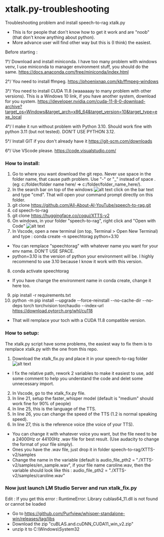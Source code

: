 # xtalk.py-troubleshooting
Troubleshooting problem and install speech-to-rag xtalk.py
- This is for people that don't know how to get it work and are "noob" (that don't know anything about python).
- More advance user will find other way but this is (I think) the easiest.

Before starting :

1°/ Download and install miniconda.
I have too many problem with windows venv, I use miniconda to manager environment stuff, you should do the same.
https://docs.anaconda.com/free/miniconda/index.html

2°/ You need to install ffmpeg.
https://phoenixnap.com/kb/ffmpeg-windows

3°/ You need to install CUDA 11.8 (waaaaaay to many problem with other versions).
This is a Windows 10 link, if you have another system, download for you system.
https://developer.nvidia.com/cuda-11-8-0-download-archive?target_os=Windows&target_arch=x86_64&target_version=10&target_type=exe_local

4°/ I make it run without problem with Python 3.10. Should work fine with python 3.11 (but not tested). DON'T USE PYTHON 3.12.

5°/ Install GIT if you don't already have it https://git-scm.com/downloads

6°/ Use VScode please. https://code.visualstudio.com/


### How to install:

1. Go to where you want download the git repo. Never use space in the folder name, that cause path problem.
Use "-" or "_" instead of space . (eg: c:/folder/folder name here/ => c:/folder/folder_name_here/).
2. In the search bar on top of the windows
![alt text](https://imgur.com/DR0IY2X.png) 
click on the bar text and type "cmd".
That will open your command prompt directly on this folder.
3. git clone https://github.com/All-About-AI-YouTube/speech-to-rag.git
4. cd speech-to-rag
5. git clone https://huggingface.co/coqui/XTTS-v2
6. On windows, in your folder "speech-to-rag", right click and "Open with Code"
![alt text](https://i.imgur.com/fLSaYP1.png) 
7. In Vscode, open a new terminal (on top, Terminal > Open New Terminal) and type :
conda create -n speechtorag python=3.10
- You can remplace "speechtorag" with whatever name you want for your env name. DON'T USE SPACE.
- python=3.10 is the version of python your environment will be. I highly recommend to use 3.10 because I know it work with this version.
8. conda activate speechtorag
  - If you have change the environment name in conda create, change it here too.
9. pip install -r requirements.txt
10. python -m pip install --upgrade --force-reinstall --no-cache-dir --no-deps torch torchvision torchaudio --index-url https://download.pytorch.org/whl/cu118
- That will remplace your toch with a CUDA 11.8 compatible version.

### How to setup:

The xtalk.py script have some problems, the easiest way to fix them is to remplace xtalk.py with the one from this repo.
1. Download the xtalk_fix.py and place it in your speech-to-rag folder
![alt text](https://i.imgur.com/7DFb99l.png)
- I fix the relative path, rework 2 variables to make it easiest to use, add some comment to help you understand the code and delet some unnecessary import.
2. In Vscode, go to the xtalk_fix.py file.
3. In line 21, setup the faster_whisper model (default is "medium" should work fine for 90% of people)
4. In line 25, this is the language of the TTS.
5. In line 26, you can change the speed of the TTS (1.2 is normal speaking speed).
5. In line 27, this is the reference voice (the voice of your TTS).
  - You can change it with whatever voice you want, but the file need to be a 24000Hz or 44100Hz .wav file for best result. (Use audacity to change the format of your file simply).
  - Ones you have the .wav file, just drop it in folder speech-to-rag/XTTS-v2/samples
  - Change the name in the variable (default is audio_file_pth2 = "./XTTS-v2/samples/en_sample.wav", if your file name caroline.wav, then the variable should look like this : audio_file_pth2 = "./XTTS-v2/samples/caroline.wav"

### Now just launch LM Studio Server and run xtalk_fix.py

Edit :  If you get this error : 
RuntimeError: Library cublas64_11.dll is not found or cannot be loaded
- Go to https://github.com/Purfview/whisper-standalone-win/releases/tag/libs
- Download the zip "cuBLAS.and.cuDNN_CUDA11_win_v2.zip"
- unzip it to C:\Windows\System32
